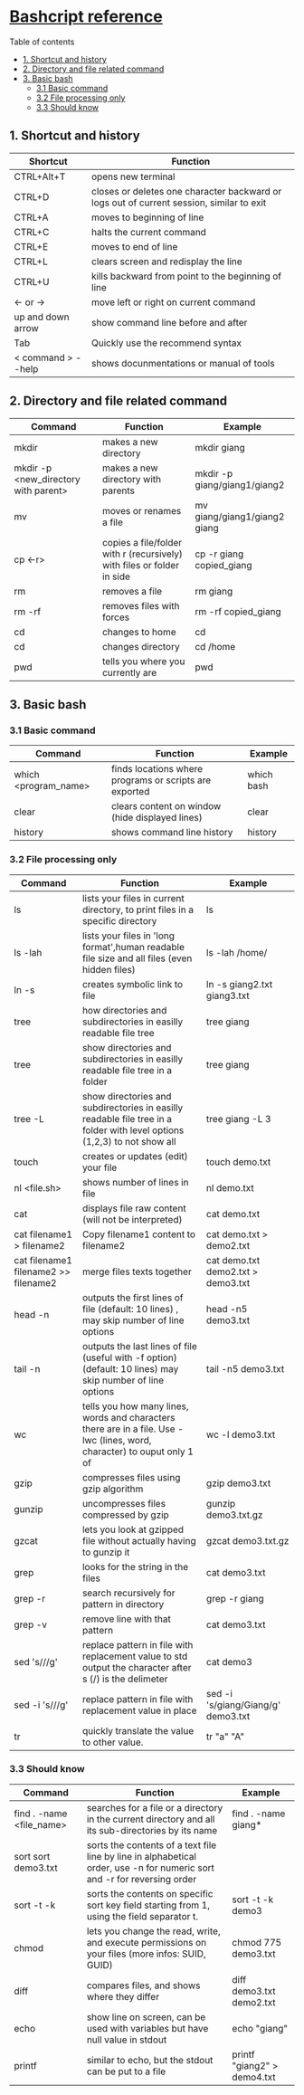 # [Bashcript reference](https://github.com/LeCoupa/awesome-cheatsheets/blob/master/languages/bash.sh)
Table of contents
  * [1. Shortcut and history](#1-shortcut-and-history)
  * [2. Directory and file related command](#2-directory-and-file-related-command)
  * [3. Basic bash](#3-basic-bash)
    + [3.1 Basic command](#31-basic-command)
    + [3.2 File processing only](#32-file-processing-only)
    + [3.3 Should know](#33-should-know)
## 1. Shortcut and history
| Shortcut  | Function |
| ------------- | ------------- |
| CTRL+Alt+T    | opens new terminal|
| CTRL+D  |  closes or deletes one character backward or logs out of current session, similar to exit  |
| CTRL+A   |  moves to beginning of line  |
| CTRL+C    |  halts the current command  |
| CTRL+E |  moves to end of line  |
| CTRL+L  |  clears screen and redisplay the line   |
| CTRL+U  |  kills backward from point to the beginning of line   |
| <- or ->|  move left or right on current command  |
| up and down arrow  |  show command line before and after     |
| Tab   |  Quickly use the recommend syntax     |
| < command > --help   |  shows docunmentations or manual of tools   |

## 2. Directory and file related command          
| Command                              | Function                                                               | Example                      |
|--------------------------------------|------------------------------------------------------------------------|------------------------------|
| mkdir <new directory>                | makes a new directory                                                  | mkdir giang                  |
| mkdir -p <new_directory with parent> | makes a new directory with parents                                     | mkdir -p giang/giang1/giang2 |
| mv <filename1> <dest>                | moves or renames a file                                                | mv giang/giang1/giang2 giang |
| cp <-r> <filename1> <dest>           | copies a file/folder with r (recursively) with files or folder in side | cp -r giang copied_giang     |
| rm <filename>                        | removes a file                                                         | rm giang                     |
| rm -rf                               | removes files with forces                                              | rm -rf copied_giang          |
| cd                                   | changes to home                                                        | cd                           |
| cd <dirname>                         | changes directory                                                      | cd /home                     |
| pwd                                  | tells you where you currently are                                      | pwd                         

## 3. Basic bash
### 3.1 Basic command
| Command              | Function                                               | Example |
|----------------------|--------------------------------------------------------|---------|
| which <program_name> | finds locations where programs or scripts are exported |which bash|
| clear                | clears content on window (hide displayed lines)        |clear    |
| history              | shows command line history                             |history  |

### 3.2 File processing only
| Command                              | Function                                                                                                                 | Example                      |
|--------------------------------------|--------------------------------------------------------------------------------------------------------------------------|------------------------------|
| ls                                   | lists your files in current directory, to print files in a specific directory                                            |    ls                          |
| ls -lah                              | lists your files in 'long format',human readable file size and all files (even hidden files)                             | ls -lah /home/ |
| ln -s <filename> <link>              | creates symbolic link to file                                                                                            | ln -s giang2.txt giang3.txt |
| tree                                 | how directories and subdirectories in easilly readable file tree                                                         | tree giang                     |
| tree <foldername>                    | show directories and subdirectories in easilly readable file tree in a folder                                            | tree giang          |
| tree <foldername> -L <level>         | show directories and subdirectories in easilly readable file tree in a folder with level options (1,2,3) to not show all | tree giang -L 3                     |
| touch <filename>                     | creates or updates (edit) your file                                                                                      | touch demo.txt                          |
| nl <file.sh>                         | shows number of lines in file                                                                                            |               nl demo.txt               |
| cat                                  | displays file raw content (will not be interpreted)                                                                      |        cat demo.txt                |
| cat filename1 > filename2            | Copy filename1 content to filename2                                                                                      |    cat demo.txt > demo2.txt                          |
| cat filename1 filename2 >> filename2 | merge files texts together                                                                                               |  cat demo.txt demo2.txt > demo3.txt                            |
| head -n<number of line> <filename>   | outputs the first lines of file (default: 10 lines) , may skip number of line options                                    |    head -n5 demo3.txt                          |
| tail -n<number of line> <filename>   | outputs the last lines of file (useful with -f option) (default: 10 lines) may skip number of line options               |     tail -n5 demo3.txt       |
| wc <filename>                        | tells you how many lines, words and characters there are in a file. Use -lwc (lines, word, character) to ouput only 1 of |    wc -l  demo3.txt                 |
| gzip <filename>                      | compresses files using gzip algorithm                                                                                    |     gzip demo3.txt                         |
| gunzip <filename>                    | uncompresses files compressed by gzip                                                                                    |     gunzip demo3.txt.gz                         |
| gzcat                                | lets you look at gzipped file without actually having to gunzip it                                                       |    gzcat demo3.txt.gz                          |
| grep                                 | looks for the string in the files                                                                                        |   cat demo3.txt|grep giang  |
| grep -r                              | search recursively for pattern in directory                                                                              | grep -r giang               |
| grep -v                              | remove line with that pattern                                                                                            | cat demo3.txt|grep -v giang                             |
| sed 's///g'                          | replace pattern in file with replacement value to std output the character after s (/) is the delimeter                  | cat demo3| sed 's/giang/Giang/g'                             |
| sed -i 's///g'                       | replace pattern in file with replacement value in place                                                                  | sed -i 's/giang/Giang/g' demo3.txt                              |
| tr <pattern1> <pattern2>   | quickly translate the value to other value.                                                                              | tr "a" "A"                             |
                         
### 3.3 Should know
| Command                      | Function                                                                                                                  | Example |
|------------------------------|---------------------------------------------------------------------------------------------------------------------------|---------|
| find . -name <file_name>             | searches for a file or a directory in the current directory and all its sub-directories by its name                      | find . -name giang*                             |
| sort     sort demo3.txt                            | sorts the contents of a text file line by line in alphabetical order, use -n for numeric sort and -r for reversing order |                              |
| sort -t -k                           | sorts the contents on specific sort key field starting from 1, using the field separator t.                              |   sort -t -k demo3                           |
| chmod <mode> <file or folder>        | lets you change the read, write, and execute permissions on your files (more infos: SUID, GUID)                          | chmod 775 demo3.txt                              |
| diff                                 | compares files, and shows where they differ                                                                              | diff demo3.txt demo2.txt                             |
| echo                                 | show line on screen, can be used with variables but have null value in stdout                                            | echo "giang"                             |
| printf                               | similar to echo, but the stdout can be put to a file                                                                     |  printf "giang2" > demo4.txt   
